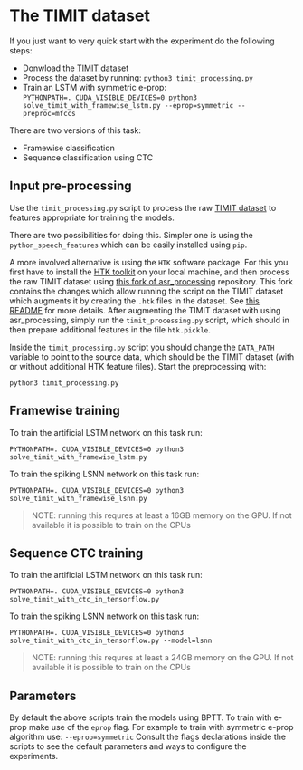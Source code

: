 # The TIMIT dataset

If you just want to very quick start with the experiment do the following steps:

- Donwload the [TIMIT dataset](https://catalog.ldc.upenn.edu/LDC93S1)
- Process the dataset by running: `python3 timit_processing.py`
- Train an LSTM with symmetric e-prop:  
`PYTHONPATH=. CUDA_VISIBLE_DEVICES=0 python3 solve_timit_with_framewise_lstm.py --eprop=symmetric --preproc=mfccs`


There are two versions of this task:

- Framewise classification
- Sequence classification using CTC

## Input pre-processing

Use the `timit_processing.py` script to process the raw [TIMIT dataset](https://catalog.ldc.upenn.edu/LDC93S1)
to features appropriate for training the models.

There are two possibilities for doing this.
Simpler one is using the `python_speech_features` which can be easily installed using `pip`.

A more involved alternative is using the `HTK` software package.
For this you first have to install the [HTK toolkit](http://htk.eng.cam.ac.uk/) on your local machine,
and then process the raw TIMIT dataset using [this fork of asr_processing](https://github.com/dsalaj/asr_preprocessing)
repository. This fork contains the changes which allow running the script on the TIMIT dataset which augments it
by creating the `.htk` files in the dataset.
See [this README](https://github.com/dsalaj/asr_preprocessing/tree/master/timit) for more details.
After augmenting the TIMIT dataset with using asr_processing, simply run the `timit_processing.py` script, which
should in then prepare additional features in the file `htk.pickle`.

Inside the `timit_processing.py` script you should change the `DATA_PATH` variable to point to the source data,
which should be the TIMIT dataset (with or without additional HTK feature files). Start the preprocessing with:

    python3 timit_processing.py


## Framewise training

To train the artificial LSTM network on this task run:

    PYTHONPATH=. CUDA_VISIBLE_DEVICES=0 python3 solve_timit_with_framewise_lstm.py

To train the spiking LSNN network on this task run:

    PYTHONPATH=. CUDA_VISIBLE_DEVICES=0 python3 solve_timit_with_framewise_lsnn.py

> NOTE: running this requres at least a 16GB memory on the GPU. If not available it is possible to train on the CPUs

## Sequence CTC training

To train the artificial LSTM network on this task run:

    PYTHONPATH=. CUDA_VISIBLE_DEVICES=0 python3 solve_timit_with_ctc_in_tensorflow.py

To train the spiking LSNN network on this task run:

    PYTHONPATH=. CUDA_VISIBLE_DEVICES=0 python3 solve_timit_with_ctc_in_tensorflow.py --model=lsnn

> NOTE: running this requres at least a 24GB memory on the GPU. If not available it is possible to train on the CPUs

## Parameters

By default the above scripts train the models using BPTT. To train with e-prop make use of the `eprop` flag.
For example to train with symmetric e-prop algorithm use: `--eprop=symmetric`
Consult the flags declarations inside the scripts to see the default parameters and ways to configure the experiments.